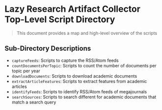 # Lazy Research Artifact Collector Top-Level Script Directory

> This document provides a map and high-level overview of the scripts

## Sub-Directory Descriptions

- `captureFeeds`: Scripts to capture the RSS/Atom feeds
- `countDocumentsPerTopic`: Scripts to count the number of documents per topic
  per year
- `downloadDocuments`: Scripts to download academic documents
- `extractArticleFeatures`: Scripts to extract features from academic articles
- `identifyFeeds`: Scripts to identify RSS/Atom feeds of megajournals
- `searchSources`: Scripts to search different for academic documents that match
  a search query
